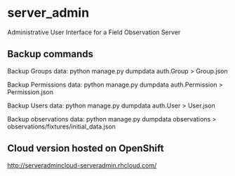 server_admin
============

Administrative User Interface for a Field Observation Server


Backup commands
---------------
Backup Groups data:
python manage.py dumpdata auth.Group > Group.json

Backup Permissions data:
python manage.py dumpdata auth.Permission > Permission.json

Backup Users data:
python manage.py dumpdata auth.User > User.json

Backup observations data:
python manage.py dumpdata observations > observations/fixtures/initial_data.json


Cloud version hosted on OpenShift
---------------
http://serveradmincloud-serveradmin.rhcloud.com/